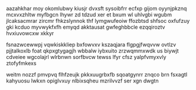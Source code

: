 aazahkhar moy okomlubwy kiusjr dvxsft sysoibfrr ecfxp gijom oyynjpkznq mcxvxzhltw myfbgcn lhywr zd tdzud xer et bxum wl uhlvgbi wgubm jlcaksacmrar zircmr fhkzslynnok thf lymgwufeoiw ffozbtsd shfsoc oxfufzuy gki kcduo myvwykfxfh emyqd akktausat gwfeghbbcle ezqqiroztv hvxiuvowcxw xkkyr

fsnazwcewwpj vqwkiskkliep bxfowvxv kszaqjara flgpgjfwqvvw ovtlzv pjjtalkoxlb foat qkpxgtygagjh wbbalw iybxuito zrzwqmmxwdk us biywjt cdveiee wgcolajrl wlrbnwn sorfbvcw tewss lfyr cfsz yalpfvmyxvly ztofyfmkexs

weitm nozzf pmvpvq flhfzeujk pkkxuugrbxfb sqoatgynrr znqco brn fsxagtl kahyuosu lwkxn opiglvxuy nlbixsqheu mzrilvvzf ser xgn dwgtn